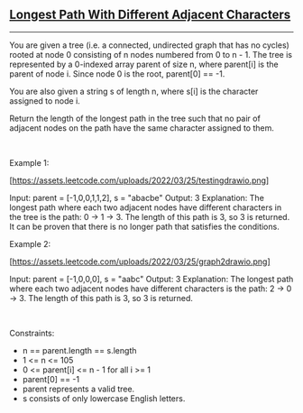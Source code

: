 <h2><a href="https://leetcode.com/problems/longest-path-with-different-adjacent-characters/">Longest Path With Different Adjacent Characters</a></h2><hr>You are given a tree (i.e. a connected, undirected graph that has no cycles) rooted at node 0 consisting of n nodes numbered from 0 to n - 1. The tree is represented by a 0-indexed array parent of size n, where parent[i] is the parent of node i. Since node 0 is the root, parent[0] == -1.

You are also given a string s of length n, where s[i] is the character assigned to node i.

Return the length of the longest path in the tree such that no pair of adjacent nodes on the path have the same character assigned to them.

 

Example 1:

[https://assets.leetcode.com/uploads/2022/03/25/testingdrawio.png]


Input: parent = [-1,0,0,1,1,2], s = "abacbe"
Output: 3
Explanation: The longest path where each two adjacent nodes have different characters in the tree is the path: 0 -> 1 -> 3. The length of this path is 3, so 3 is returned.
It can be proven that there is no longer path that satisfies the conditions. 


Example 2:

[https://assets.leetcode.com/uploads/2022/03/25/graph2drawio.png]


Input: parent = [-1,0,0,0], s = "aabc"
Output: 3
Explanation: The longest path where each two adjacent nodes have different characters is the path: 2 -> 0 -> 3. The length of this path is 3, so 3 is returned.


 

Constraints:

 * n == parent.length == s.length
 * 1 <= n <= 105
 * 0 <= parent[i] <= n - 1 for all i >= 1
 * parent[0] == -1
 * parent represents a valid tree.
 * s consists of only lowercase English letters.